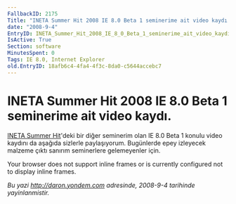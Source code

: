 ```yaml
---
FallbackID: 2175
Title: "INETA Summer Hit 2008 IE 8.0 Beta 1 seminerime ait video kaydı."
date: "2008-9-4"
EntryID: INETA_Summer_Hit_2008_IE_8_0_Beta_1_seminerime_ait_video_kaydi
IsActive: True
Section: software
MinutesSpent: 0
Tags: IE 8.0, Internet Explorer
old.EntryID: 18afb6c4-4fa4-4f3c-8da0-c5644accebc7
---
```

# INETA Summer Hit 2008 IE 8.0 Beta 1 seminerime ait video kaydı.
[INETA Summer
Hit](http://daron.yondem.com/tr/post/7a13b13a-ce73-4ca0-b106-5da96c78a08c)'deki
bir diğer seminerim olan IE 8.0 Beta 1 konulu video kaydını da aşağıda
sizlerle paylaşıyorum. Bugünlerde epey izleyecek malzeme çıktı sanırım
seminerlere gelemeyenler için.

Your browser does not support inline frames or is currently configured
not to display inline frames.



*Bu yazi http://daron.yondem.com adresinde, 2008-9-4 tarihinde yayinlanmistir.*
